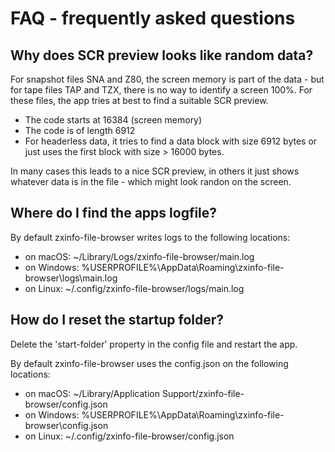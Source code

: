 # FAQ - frequently asked questions

## Why does SCR preview looks like random data?

For snapshot files SNA and Z80, the screen memory is part of the data - but for tape files TAP and TZX, there is no way to identify a screen 100%. For these files, the app tries at best to find a suitable SCR preview.
- The code starts at 16384 (screen memory)
- The code is of length 6912
- For headerless data, it tries to find a data block with size 6912 bytes or just uses the first block with size > 16000 bytes.

In many cases this leads to a nice SCR preview, in others it just shows whatever data is in the file - which might look randon on the screen.

## Where do I find the apps logfile?

By default zxinfo-file-browser writes logs to the following locations:

* on macOS: ~/Library/Logs/zxinfo-file-browser/main.log
* on Windows: %USERPROFILE%\AppData\Roaming\zxinfo-file-browser\logs\main.log
* on Linux: ~/.config/zxinfo-file-browser/logs/main.log

## How do I reset the startup folder?

Delete the 'start-folder' property in the config file and restart the app.

By default zxinfo-file-browser uses the config.json on the following locations:

* on macOS: ~/Library/Application Support/zxinfo-file-browser/config.json
* on Windows: %USERPROFILE%\AppData\Roaming\zxinfo-file-browser\config.json
* on Linux: ~/.config/zxinfo-file-browser/config.json
